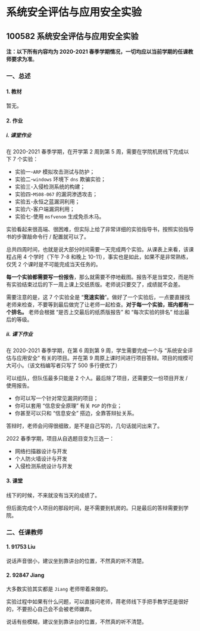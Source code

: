 # 系统安全评估与应用安全实验

## 100582 系统安全评估与应用安全实验

**注：以下所有内容均为 2020-2021 春季学期情况，一切均应以当前学期的任课教师要求为准**。

### 一、总述

#### 1. 教材

暂无。

#### 2. 作业

##### i. 课堂作业

在 2020-2021 春季学期，在开学第 2 周到第 5 周，需要在学院机房线下完成以下 7 个实验：

* 实验一-`ARP` 模拟攻击测试与防护；
* 实验二-`windows` 环境下 `dns` 欺骗实验；
* 实验三-入侵检测系统的构建；
* 实验四-`MS08-067` 的漏洞渗透攻击；
* 实验五-永恒之蓝漏洞利用；
* 实验六-客户端漏洞利用；
* 实验七-使用 `msfvenom` 生成免杀木马。

实验看起来很高端、很困难，但实际上给了非常详细的实验指导书，按照实验指导书的步骤敲命令行 / 配置就可以了。

总共四周时间，也就是说大部分时间需要一天完成两个实验。从课表上来看，该课程占用 4 个学时（下午 7-8 和晚上 10-11），事实也是如此，如果不是非常熟练，仅凭 2 个课时是不可能完成当天任务的。

**每一个实验都需要写一份报告**，那么就需要不停地截图。报告不是当堂交，而是所有实验结束过后的下一周上课上交纸质版。老师说只要交了，成绩就不会差。

需要注意的是，这 7 个实验全是 “**竞速实验**”。做好了一个实验后，一点要直接找老师来检查，不要等到最后做完了让老师一起检查。**对于每一个实验，班内都有一个排名。** 老师会根据 “是否上交最后的纸质版报告” 和 “每次实验的排名” 给出最后的等级。

##### ii. 课下作业

在 2020-2021 春季学期，在第 6 周到第 9 周，学生需要完成一个与 “系统安全评估与应用安全” 有关的项目。并在第 9 周原上课时间进行项目答辩。项目的规模可大可小。（该文档编写者只写了 500 多行便优了）

可以组队，但队伍最多只能是 2 个人。最后除了项目，还需要交一份项目开发 / 使用报告。

* 你可以写一个针对常见漏洞的项目；
* 你可以套用 “信息安全原理” 有关 `PGP` 的作业；
* 你甚至可以只和 “信息安全” 搭边，全靠答辩扯关系。

答辩时，老师会问得很细致，是不是自己写的，几句话就问出来了。  
  
2022 春季学期，项目从自选题目变为三选一：  
* 网络扫描器设计与开发  
* 个人防火墙设计与开发  
* 入侵检测系统设计与开发  

#### 3. 课堂

线下的时候，不来就没有当天的成绩了。

但后面完成个人项目的那段时间，是不需要到机房的。只是最后的答辩需要到学院。

### 二、任课教师

#### 1. 91753 Liu

说话声音很小，建议坐到靠讲台的位置，不然真的听不清楚。

#### 2. 92847 Jiang

大多数实验其实都是 `Jiang` 老师带着来做的。

实验过程中如果有什么问题，可以直接问老师，蒋老师线下手把手教学还是很好的，不要担心自己会不会被老师嫌弃。

说话有些模糊，建议坐到靠讲台的位置，不然真的听不清楚。
